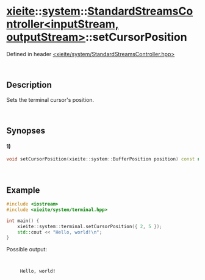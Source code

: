 # [xieite](../../../xieite.md)\:\:[system](../../../system.md)\:\:[StandardStreamsController\<inputStream, outputStream\>](../../StandardStreamsController.md)\:\:setCursorPosition
Defined in header [<xieite/system/StandardStreamsController.hpp>](../../../../include/xieite/system/StandardStreamsController.hpp)

&nbsp;

## Description
Sets the terminal cursor's position.

&nbsp;

## Synopses
#### 1)
```cpp
void setCursorPosition(xieite::system::BufferPosition position) const noexcept;
```

&nbsp;

## Example
```cpp
#include <iostream>
#include <xieite/system/terminal.hpp>

int main() {
    xieite::system::terminal.setCursorPosition({ 2, 5 });
    std::cout << "Hello, world!\n";
}
```
Possible output:
```


     Hello, world!
```
